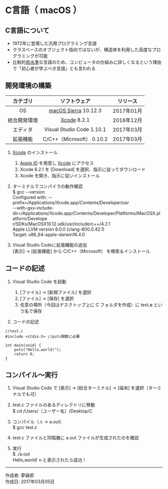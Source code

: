 # C言語（ macOS ）

## C言語について

* 1972年に登場した汎用プログラミング言語
* クラスベースのオブジェクト指向ではないが、構造体を利用した高度なプログラミングが可能
* 比較的[低水準](http://bit.ly/2meoB4s)な言語のため、コンピュータの仕組みに詳しくなるという理由で「初心者が学ぶべき言語」とも言われる

## 開発環境の構築

|カテゴリ|ソフトウェア|リリース|
|:--:|:--:|:--:|
|OS|[macOS Sierra](https://ja.wikipedia.org/wiki/MacOS_Sierra) 10.12.3|2017年01月|
|統合開発環境|[Xcode](https://developer.apple.com/download/) 8.2.1|2016年12月|
|エディタ|Visual Studio Code 1.10.1|2017年03月|
|拡張機能|C/C++（Microsoft） 0.10.2|2017年03月|

1. [Xcode](https://ja.wikipedia.org/wiki/Xcode) のインストール  
    1. [Apple ID](https://appleid.apple.com/#!&page=signin) を用意し [Xcode](https://developer.apple.com/download/) にアクセス
    1. Xcode 8.2.1 を [Download] を選択、指示に従ってダウンロード
    1. Xcode を開き、指示に従いインストール

1. ターミナルでコンパイラの動作確認  
    $ gcc --version  
    Configured with: --prefix=/Applications/Xcode.app/Contents/Developer/usr  
    --with-gxx-include-dir=/Applications/Xcode.app/Contents/Developer/Platforms/MacOSX.platform/Develope  
    r/SDKs/MacOSX10.12.sdk/usr/include/c++/4.2.1  
    Apple LLVM version 8.0.0 (clang-800.0.42.1)  
    Target: x86_64-apple-darwin16.4.0  

1. Visual Studio Codeに拡張機能の追加  
    [表示] → [拡張機能] から C/C++（Microsoft） を検索＆インストール

## コードの記述

1. Visual Studio Code を起動
    1. [ファイル] → [新規ファイル] を選択
    1. [ファイル] → [保存] を選択
    1. 任意の場所（今回はデスクトップ上に C フォルダを作成）に test<b>.c</b> という名で保存

1. コードの記述
```
//test.c
#include <stdio.h> //puts関数に必要

int main(void) {
    puts("Hello,world!");
    return 0;
}
```

## コンパイル〜実行

1. Visual Studio Code で [表示] → [総合ターミナル] → [端末] を選択（ターミナルでも可）

1. test.c ファイルのあるディレクトリに移動  
$ cd /Users/（ユーザー名）/Desktop/C

1. コンパイル（.c → a.out）  
$ gcc test.c

1. test.c ファイルと同階層に a.out ファイルが生成されたのを確認

1. 実行  
$ ./a.out  
Hello,world! ←と表示されたら成功！

***
作成者: 夢寐郎  
作成日: 2017年03月05日
